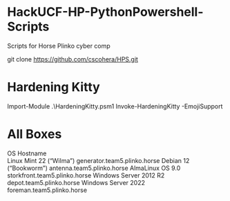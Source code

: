 # HackUCF-HP-PythonPowershell-Scripts

Scripts for Horse Plinko cyber comp


git clone https://github.com/cscohera/HPS.git

# Hardening Kitty

Import-Module .\HardeningKitty.psm1
Invoke-HardeningKitty -EmojiSupport


# All Boxes

OS                            Hostname                              
Linux Mint 22 (“Wilma”)     generator.team5.plinko.horse
Debian 12 (“Bookworm”)      antenna.team5.plinko.horse
AlmaLinux OS 9.0            storkfront.team5.plinko.horse
Windows Server 2012 R2      depot.team5.plinko.horse
Windows Server 2022         foreman.team5.plinko.horse